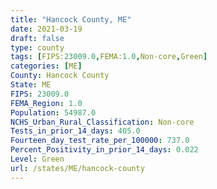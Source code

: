 ```yaml
---
title: "Hancock County, ME"
date: 2021-03-19
draft: false
type: county
tags: [FIPS:23009.0,FEMA:1.0,Non-core,Green]
categories: [ME]
County: Hancock County
State: ME
FIPS: 23009.0
FEMA_Region: 1.0
Population: 54987.0
NCHS_Urban_Rural_Classification: Non-core
Tests_in_prior_14_days: 405.0
Fourteen_day_test_rate_per_100000: 737.0
Percent_Positivity_in_prior_14_days: 0.022
Level: Green
url: /states/ME/hancock-county
---
```



